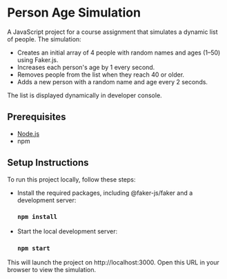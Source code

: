 # Person Age Simulation

A JavaScript project for a course assignment that simulates a dynamic list of people. The simulation:
- Creates an initial array of 4 people with random names and ages (1–50) using Faker.js.
- Increases each person's age by 1 every second.
- Removes people from the list when they reach 40 or older.
- Adds a new person with a random name and age every 2 seconds.

The list is displayed dynamically in developer console.

## Prerequisites

- [Node.js](https://nodejs.org/)
- npm

## Setup Instructions

To run this project locally, follow these steps:

- Install the required packages, including @faker-js/faker and a development server:
    ### `npm install`
- Start the local development server:
    ### `npm start`
This will launch the project on http://localhost:3000. Open this URL in your browser to view the simulation.
